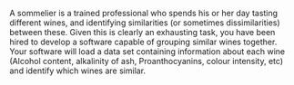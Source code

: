 A sommelier is a trained professional who spends his or her day tasting different wines, and 
identifying similarities (or sometimes dissimilarities) between these. Given this is clearly an exhausting
task, you have been hired to develop a software capable of grouping similar wines together. Your 
software will load a data set containing information about each wine (Alcohol content, alkalinity of ash, 
Proanthocyanins, colour intensity, etc) and identify which wines are similar.
